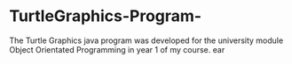 # TurtleGraphics-Program-
The Turtle Graphics java program was developed for the university module Object Orientated Programming in year 1 of my course. ear 
